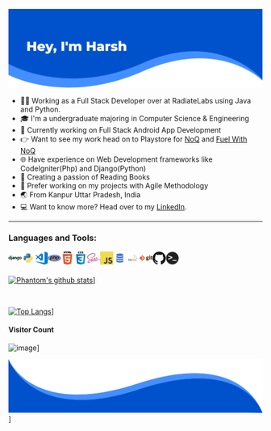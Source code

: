 ![image](https://github.com/Phantom586/Phantom586/blob/main/header.png)

* 👨‍💻 Working as a Full Stack Developer over at RadiateLabs using Java and Python.
* 🎓 I'm a undergraduate majoring in Computer Science & Engineering
* 📱 Currently working on Full Stack Android App Development
* 👉 Want to see my work head on to Playstore for [NoQ](https://play.google.com/store/apps/details?id=com.younoq.noq) and
      [Fuel With NoQ](https://play.google.com/store/apps/details?id=com.younoq.noqfuelstation)
* 🌐 Have experience on Web Development frameworks like CodeIgniter(Php) and Django(Python)
* 📖 Creating a passion of Reading Books
* 💪 Prefer working on my projects with Agile Methodology
* 🌏 From Kanpur Uttar Pradesh, India
* 💻 Want to know more? Head over to my [LinkedIn](www.linkedin.com/in/harsh-chaurasia).

---

### Languages and Tools:

<img align="left" alt="HTML5" width="26px" src="https://raw.githubusercontent.com/github/explore/80688e429a7d4ef2fca1e82350fe8e3517d3494d/topics/django/django.png" />
<img align="left" alt="HTML5" width="26px" src="https://raw.githubusercontent.com/github/explore/80688e429a7d4ef2fca1e82350fe8e3517d3494d/topics/python/python.png" />
<img align="left" alt="Visual Studio Code" width="26px" src="https://raw.githubusercontent.com/github/explore/80688e429a7d4ef2fca1e82350fe8e3517d3494d/topics/visual-studio-code/visual-studio-code.png" />
<img align="left" alt="HTML5" width="26px" src="https://raw.githubusercontent.com/github/explore/80688e429a7d4ef2fca1e82350fe8e3517d3494d/topics/php/php.png" />
<img align="left" alt="HTML5" width="26px" src="https://raw.githubusercontent.com/github/explore/80688e429a7d4ef2fca1e82350fe8e3517d3494d/topics/html/html.png" />
<img align="left" alt="CSS3" width="26px" src="https://raw.githubusercontent.com/github/explore/80688e429a7d4ef2fca1e82350fe8e3517d3494d/topics/css/css.png" />
<img align="left" alt="Sass" width="26px" src="https://raw.githubusercontent.com/github/explore/80688e429a7d4ef2fca1e82350fe8e3517d3494d/topics/sass/sass.png" />
<img align="left" alt="JavaScript" width="26px" src="https://raw.githubusercontent.com/github/explore/80688e429a7d4ef2fca1e82350fe8e3517d3494d/topics/javascript/javascript.png" />
<img align="left" alt="SQL" width="26px" src="https://raw.githubusercontent.com/github/explore/80688e429a7d4ef2fca1e82350fe8e3517d3494d/topics/sql/sql.png" />
<img align="left" alt="MySQL" width="26px" src="https://raw.githubusercontent.com/github/explore/80688e429a7d4ef2fca1e82350fe8e3517d3494d/topics/mysql/mysql.png" />
<img align="left" alt="Git" width="26px" src="https://raw.githubusercontent.com/github/explore/80688e429a7d4ef2fca1e82350fe8e3517d3494d/topics/git/git.png" />
<img align="left" alt="GitHub" width="26px" src="https://raw.githubusercontent.com/github/explore/78df643247d429f6cc873026c0622819ad797942/topics/github/github.png" />
<img align="left" alt="Terminal" width="26px" src="https://raw.githubusercontent.com/github/explore/80688e429a7d4ef2fca1e82350fe8e3517d3494d/topics/terminal/terminal.png" />

<br><br>


[![Phantom's github stats](https://github-readme-stats.vercel.app/api?username=Phantom586&count_private=true&show_icons=true&theme=nord)](https://github.com/Phantom586)]

<br>

[![Top Langs](https://github-readme-stats.vercel.app/api/top-langs/?username=Phantom586&layout=compact)](https://github.com/Phantom586)]

#### Visitor Count
![image](https://profile-counter.glitch.me/Phantom586/count.svg)]

![image](https://github.com/Phantom586/Phantom586/blob/main/footer.png)]


